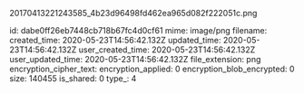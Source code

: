 20170413221243585_4b23d96498fd462ea965d082f222051c.png

id: dabe0ff26eb7448cb718b67fc4d0cf61
mime: image/png
filename: 
created_time: 2020-05-23T14:56:42.132Z
updated_time: 2020-05-23T14:56:42.132Z
user_created_time: 2020-05-23T14:56:42.132Z
user_updated_time: 2020-05-23T14:56:42.132Z
file_extension: png
encryption_cipher_text: 
encryption_applied: 0
encryption_blob_encrypted: 0
size: 140455
is_shared: 0
type_: 4